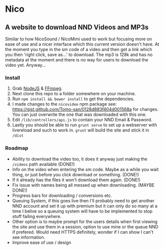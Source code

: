 # Nico

## A website to download NND Videos and MP3s

Similar to how NicoSound / NicoMimi used to work but focusing more on ease of use and a nicer interface which this current version doesn't have. At the moment you type in the sm code of a video and then get a link which you then 'right click, save as...' to download. The mp3 is 128k and has no metadata at the moment and there is no way for users to download the video yet. Anyway...

### Install

1. Grab [NodeJS](http://nodejs.org/) & [FFmpeg](http://www.ffmpeg.org/).
2. Next clone this repo to a folder somewhere on your machine.
3. Run `npm install && bower install` to get the dependencies.
4. I made changes to the `nicovideo` npm package see: <https://gist.github.com/Tomo-san/0128d883f404d001568a> for changes. You can just overwrite the one that was downloaded with this one.
4. Edit `/lib/controllers/api.js` to contain your NND Email & Password.
5. Lastly you should be able to run `grunt serve` to set up a webserver with livereload and such to work in. `grunt` will build the site and stick it in `/dist`

### Roadmap

- Ability to download the video too, it does it anyway just making the `/videos` path available (DONE!)
- Info on the video when entering the sm code. Maybe as a while you wait thing, or just before you click download or something. (DONE!)
- If it already has the files it won't download them again. (DONE!)
- Fix issue with names being all messed up when downloading. (MAYBE DONE!)
- Progress bars for downloading / conversions etc.
- Queuing System, if this goes live then I'll probably need to get another NND account and set it up with premium but it can only do so many at a time I belive so a queuing system will have to be implemented to stop stuff failing everywhere.
- Other option is to maybe prompt for the users details when first viewing the site and use them in a session, option to use mine or the queue NND if prefered. Would need HTTPS definitely, wonder if I can show I can't see information.
- Improve ease of use / design
